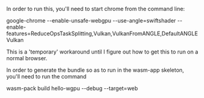 In order to run this, you'll need to start chrome from the command line:

google-chrome --enable-unsafe-webgpu --use-angle=swiftshader --enable-features=ReduceOpsTaskSplitting,Vulkan,VulkanFromANGLE,DefaultANGLEVulkan

This is a 'temporary' workaround until I figure out how to get this to run on a normal browser.

In order to generate the bundle so as to run in the wasm-app skeleton, you'll need to run the command

wasm-pack build hello-wgpu --debug --target=web